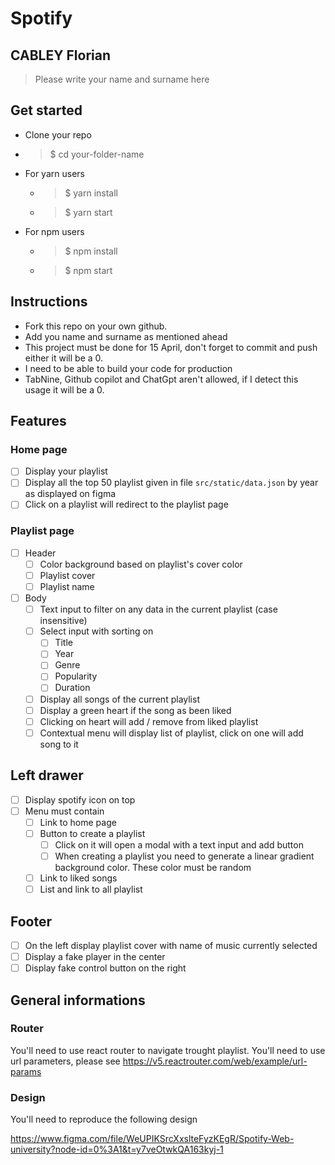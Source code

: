 # Spotify

## CABLEY Florian

> Please write your name and surname here

## Get started

-   Clone your repo
-   > $ cd your-folder-name
-   For yarn users
    -   > $ yarn install
    -   > $ yarn start
-   For npm users
    -   > $ npm install
    -   > $ npm start

## Instructions

-   Fork this repo on your own github.
-   Add you name and surname as mentioned ahead
-   This project must be done for 15 April, don't forget to commit and push either it will be a 0.
-   I need to be able to build your code for production
-   TabNine, Github copilot and ChatGpt aren't allowed, if I detect this usage it will be a 0.

## Features

### Home page

-   [ ] Display your playlist
-   [ ] Display all the top 50 playlist given in file `src/static/data.json` by year as displayed on figma
-   [ ] Click on a playlist will redirect to the playlist page

### Playlist page

-   [ ] Header 
    -   [ ] Color background based on playlist's cover color
    -   [ ] Playlist cover
    -   [ ] Playlist name
-   [ ] Body
    -   [ ] Text input to filter on any data in the current playlist (case insensitive)
    -   [ ] Select input with sorting on 
        -   [ ] Title
        -   [ ] Year
        -   [ ] Genre
        -   [ ] Popularity
        -   [ ] Duration 
    -   [ ] Display all songs of the current playlist
    -   [ ] Display a green heart if the song as been liked
    -   [ ] Clicking on heart will add / remove from liked playlist
    -   [ ] Contextual menu will display list of playlist, click on one will add song to it

## Left drawer

-   [ ] Display spotify icon on top
-   [ ] Menu must contain
    -   [ ] Link to home page
    -   [ ] Button to create a playlist
        -   [ ] Click on it will open a modal with a text input and add button
        -   [ ] When creating a playlist you need to generate a linear gradient background color. These color must be random
    -   [ ] Link to liked songs
    -   [ ] List and link to all playlist

## Footer

-   [ ] On the left display playlist cover with name of music currently selected
-   [ ] Display a fake player in the center
-   [ ] Display fake control button on the right

## General informations

### Router

You'll need to use react router to navigate trought playlist. You'll need to use url parameters, please see 
https://v5.reactrouter.com/web/example/url-params

### Design

You'll need to reproduce the following design

https://www.figma.com/file/WeUPIKSrcXxslteFyzKEgR/Spotify-Web-university?node-id=0%3A1&t=y7veOtwkQA163kyj-1
